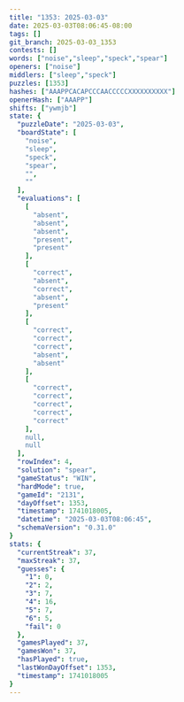 ```yaml
---
title: "1353: 2025-03-03"
date: 2025-03-03T08:06:45-08:00
tags: []
git_branch: 2025-03-03_1353
contests: []
words: ["noise","sleep","speck","spear"]
openers: ["noise"]
middlers: ["sleep","speck"]
puzzles: [1353]
hashes: ["AAAPPCACAPCCCAACCCCCXXXXXXXXXX"]
openerHash: ["AAAPP"]
shifts: ["ywmjb"]
state: {
  "puzzleDate": "2025-03-03",
  "boardState": [
    "noise",
    "sleep",
    "speck",
    "spear",
    "",
    ""
  ],
  "evaluations": [
    [
      "absent",
      "absent",
      "absent",
      "present",
      "present"
    ],
    [
      "correct",
      "absent",
      "correct",
      "absent",
      "present"
    ],
    [
      "correct",
      "correct",
      "correct",
      "absent",
      "absent"
    ],
    [
      "correct",
      "correct",
      "correct",
      "correct",
      "correct"
    ],
    null,
    null
  ],
  "rowIndex": 4,
  "solution": "spear",
  "gameStatus": "WIN",
  "hardMode": true,
  "gameId": "2131",
  "dayOffset": 1353,
  "timestamp": 1741018005,
  "datetime": "2025-03-03T08:06:45",
  "schemaVersion": "0.31.0"
}
stats: {
  "currentStreak": 37,
  "maxStreak": 37,
  "guesses": {
    "1": 0,
    "2": 2,
    "3": 7,
    "4": 16,
    "5": 7,
    "6": 5,
    "fail": 0
  },
  "gamesPlayed": 37,
  "gamesWon": 37,
  "hasPlayed": true,
  "lastWonDayOffset": 1353,
  "timestamp": 1741018005
}
---
```

<!-- more -->
